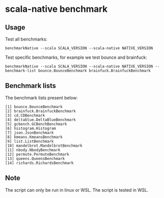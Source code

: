 # scala-native benchmark

## Usage

Test all benchmarks:

```
benchmarkNative --scala SCALA_VERSION --scala-native NATIVE_VERSION
```

Test specific benchmarks, for example we test bounce and brainfuck:

```
benchmarkNative --scala SCALA_VERSION --scala-native NATIVE_VERSION --benchmark-list bounce.BounceBenchmark brainfuck.BrainfuckBenchmark
```

## Benchmark lists

The benchmark lists present below:

```
[1] bounce.BounceBenchmark
[2] brainfuck.BrainfuckBenchmark
[3] cd.CDBenchmark
[4] deltablue.DeltaBlueBenchmark
[5] gcbench.GCBenchBenchmark
[6] histogram.Histogram
[7] json.JsonBenchmark
[8] kmeans.KmeansBenchmark
[9] list.ListBenchmark
[10] mandelbrot.MandelbrotBenchmark
[11] nbody.NbodyBenchmark
[12] permute.PermuteBenchmark
[13] queens.QueensBenchmark
[14] richards.RichardsBenchmark
```

## Note
The script can only be run in linux or WSL. The script is tested in WSL.